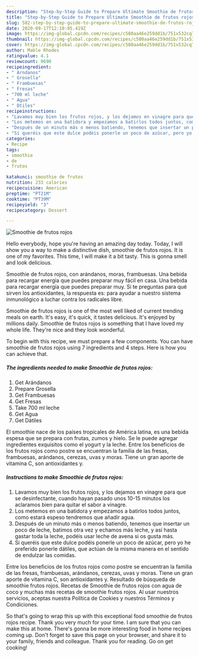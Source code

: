 ```yaml
---
description: "Step-by-Step Guide to Prepare Ultimate Smoothie de frutos rojos"
title: "Step-by-Step Guide to Prepare Ultimate Smoothie de frutos rojos"
slug: 582-step-by-step-guide-to-prepare-ultimate-smoothie-de-frutos-rojos
date: 2020-09-17T12:10:05.419Z
image: https://img-global.cpcdn.com/recipes/c580aa46e259dd1b/751x532cq70/smoothie-de-frutos-rojos-foto-principal.jpg
thumbnail: https://img-global.cpcdn.com/recipes/c580aa46e259dd1b/751x532cq70/smoothie-de-frutos-rojos-foto-principal.jpg
cover: https://img-global.cpcdn.com/recipes/c580aa46e259dd1b/751x532cq70/smoothie-de-frutos-rojos-foto-principal.jpg
author: Mable Rhodes
ratingvalue: 4.1
reviewcount: 9690
recipeingredient:
- " Arndanos"
- " Grosella"
- " Frambuesas"
- " Fresas"
- "700 ml leche"
- " Agua"
- " Dtiles"
recipeinstructions:
- "Lavamos muy bien los frutos rojos, y los dejamos en vinagre para que se desinfectante, cuando hayan pasado unos 10-15 minutos los aclaramos bien para quitar el sabor a vinagre."
- "Los metemos en una batidora y empezamos a batirlos todos juntos, como estará espeso tendremos que añadir agua."
- "Después de un minuto más o menos batiendo, tenemos que insertar un poco de leche, batimos otra vez y echamos más leche, y así hasta gastar toda la leche, podéis usar leche de avena si os gusta más."
- "Si queréis que este dulce podéis ponerle un poco de azúcar, pero yo he preferido ponerle dátiles, que actúan de la misma manera en el sentido de endulzar las comidas."
categories:
- Recipe
tags:
- smoothie
- de
- frutos

katakunci: smoothie de frutos 
nutrition: 233 calories
recipecuisine: American
preptime: "PT21M"
cooktime: "PT39M"
recipeyield: "3"
recipecategory: Dessert

---
```



![Smoothie de frutos rojos](https://img-global.cpcdn.com/recipes/c580aa46e259dd1b/751x532cq70/smoothie-de-frutos-rojos-foto-principal.jpg)

Hello everybody, hope you're having an amazing day today. Today, I will show you a way to make a distinctive dish, smoothie de frutos rojos. It is one of my favorites. This time, I will make it a bit tasty. This is gonna smell and look delicious.

Smoothie de frutos rojos, con arándanos, moras, frambuesas. Una bebida para recargar energía que puedes preparar muy fácil en casa. Una bebida para recargar energía que puedes preparar muy. Si te preguntas para qué sirven los antioxidantes, la respuesta es: para ayudar a nuestro sistema inmunológico a luchar contra los radicales libre.

Smoothie de frutos rojos is one of the most well liked of current trending meals on earth. It's easy, it's quick, it tastes delicious. It's enjoyed by millions daily. Smoothie de frutos rojos is something that I have loved my whole life. They're nice and they look wonderful.


To begin with this recipe, we must prepare a few components. You can have smoothie de frutos rojos using 7 ingredients and 4 steps. Here is how you can achieve that.

<!--inarticleads1-->

##### The ingredients needed to make Smoothie de frutos rojos:

1. Get  Arándanos
1. Prepare  Grosella
1. Get  Frambuesas
1. Get  Fresas
1. Take 700 ml leche
1. Get  Agua
1. Get  Dátiles


El smoothie nace de los países tropicales de América latina, es una bebida espesa que se prepara con frutas, zumos y hielo. Se le puede agregar ingredientes exquisitos como el yogurt y la leche. Entre los beneficios de los frutos rojos como postre se encuentran la familia de las fresas, frambuesas, arándanos, cerezas, uvas y moras. Tiene un gran aporte de vitamina C, son antioxidantes y. 

<!--inarticleads2-->

##### Instructions to make Smoothie de frutos rojos:

1. Lavamos muy bien los frutos rojos, y los dejamos en vinagre para que se desinfectante, cuando hayan pasado unos 10-15 minutos los aclaramos bien para quitar el sabor a vinagre.
1. Los metemos en una batidora y empezamos a batirlos todos juntos, como estará espeso tendremos que añadir agua.
1. Después de un minuto más o menos batiendo, tenemos que insertar un poco de leche, batimos otra vez y echamos más leche, y así hasta gastar toda la leche, podéis usar leche de avena si os gusta más.
1. Si queréis que este dulce podéis ponerle un poco de azúcar, pero yo he preferido ponerle dátiles, que actúan de la misma manera en el sentido de endulzar las comidas.


Entre los beneficios de los frutos rojos como postre se encuentran la familia de las fresas, frambuesas, arándanos, cerezas, uvas y moras. Tiene un gran aporte de vitamina C, son antioxidantes y. Resultado de búsqueda de smoothie frutos rojos. Recetas de Smoothie de frutos rojos con agua de coco y muchas más recetas de smoothie frutos rojos. Al usar nuestros servicios, aceptas nuestra Política de Cookies y nuestros Términos y Condiciones. 

So that's going to wrap this up with this exceptional food smoothie de frutos rojos recipe. Thank you very much for your time. I am sure that you can make this at home. There's gonna be more interesting food in home recipes coming up. Don't forget to save this page on your browser, and share it to your family, friends and colleague. Thank you for reading. Go on get cooking!
